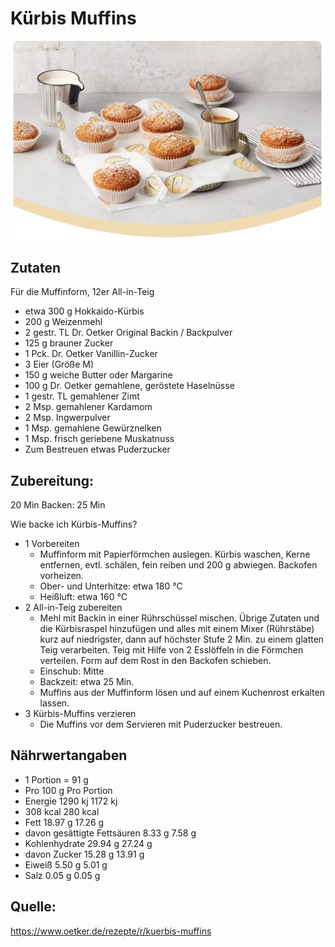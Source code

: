 # Kürbis Muffins

![alt text](img/Muffins.png)

## Zutaten
Für die Muffinform, 12er All-in-Teig

- etwa 300 g Hokkaido-Kürbis
- 200 g Weizenmehl
- 2 gestr. TL Dr. Oetker Original Backin / Backpulver
- 125 g brauner Zucker
- 1 Pck. Dr. Oetker Vanillin-Zucker
- 3 Eier (Größe M)
- 150 g weiche Butter oder Margarine
- 100 g Dr. Oetker gemahlene, geröstete Haselnüsse
- 1 gestr. TL gemahlener Zimt
- 2 Msp. gemahlener Kardamom
- 2 Msp. Ingwerpulver
- 1 Msp. gemahlene Gewürznelken
- 1 Msp. frisch geriebene Muskatnuss
- Zum Bestreuen	etwas Puderzucker


## Zubereitung:
20 Min
Backen: 25 Min

Wie backe ich Kürbis-Muffins?

- 1	Vorbereiten
    - Muffinform mit Papierförmchen auslegen. Kürbis waschen, Kerne entfernen, evtl. schälen, fein reiben und 200 g abwiegen. Backofen vorheizen.
    - Ober- und Unterhitze: etwa 180 °C
    - Heißluft: etwa 160 °C
- 2	All-in-Teig zubereiten
    - Mehl mit Backin in einer Rührschüssel mischen. Übrige Zutaten und die Kürbisraspel hinzufügen und alles mit einem Mixer (Rührstäbe) kurz auf niedrigster, dann auf höchster Stufe 2 Min. zu einem glatten Teig verarbeiten. Teig mit Hilfe von 2 Esslöffeln in die Förmchen verteilen. Form auf dem Rost in den Backofen schieben.
    - Einschub: Mitte
    - Backzeit: etwa 25 Min.
    - Muffins aus der Muffinform lösen und auf einem Kuchenrost erkalten lassen.
- 3	Kürbis-Muffins verzieren
    - Die Muffins vor dem Servieren mit Puderzucker bestreuen.





## Nährwertangaben
- 1 Portion = 91 g
- Pro 100 g	Pro Portion 
- Energie	1290 kj	1172 kj
- 308 kcal	280 kcal
- Fett	18.97 g	17.26 g
- davon gesättigte Fettsäuren	8.33 g	7.58 g
- Kohlenhydrate	29.94 g	27.24 g
- davon Zucker	15.28 g	13.91 g
- Eiweiß	5.50 g	5.01 g
- Salz	0.05 g	0.05 g


## Quelle:  
<https://www.oetker.de/rezepte/r/kuerbis-muffins> 



